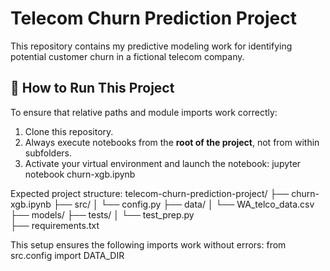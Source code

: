 # Telecom Churn Prediction Project

This repository contains my predictive modeling work for identifying potential customer churn in a fictional telecom company.

## 🔧 How to Run This Project

To ensure that relative paths and module imports work correctly:

1. Clone this repository.
2. Always execute notebooks from the **root of the project**, not from within subfolders.
3. Activate your virtual environment and launch the notebook:
jupyter notebook churn-xgb.ipynb

Expected project structure:
    telecom-churn-prediction-project/
    ├── churn-xgb.ipynb
    ├── src/
    │   └── config.py
    ├── data/
    │   └── WA_telco_data.csv
    ├── models/
    ├── tests/
    │   └── test_prep.py    
    ├── requirements.txt

This setup ensures the following imports work without errors:
    from src.config import DATA_DIR